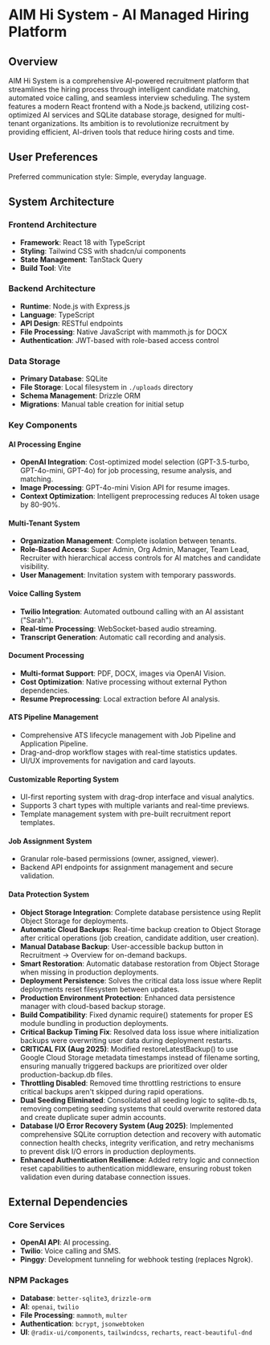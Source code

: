 # AIM Hi System - AI Managed Hiring Platform

## Overview
AIM Hi System is a comprehensive AI-powered recruitment platform that streamlines the hiring process through intelligent candidate matching, automated voice calling, and seamless interview scheduling. The system features a modern React frontend with a Node.js backend, utilizing cost-optimized AI services and SQLite database storage, designed for multi-tenant organizations. Its ambition is to revolutionize recruitment by providing efficient, AI-driven tools that reduce hiring costs and time.

## User Preferences
Preferred communication style: Simple, everyday language.

## System Architecture

### Frontend Architecture
- **Framework**: React 18 with TypeScript
- **Styling**: Tailwind CSS with shadcn/ui components
- **State Management**: TanStack Query
- **Build Tool**: Vite

### Backend Architecture
- **Runtime**: Node.js with Express.js
- **Language**: TypeScript
- **API Design**: RESTful endpoints
- **File Processing**: Native JavaScript with mammoth.js for DOCX
- **Authentication**: JWT-based with role-based access control

### Data Storage
- **Primary Database**: SQLite
- **File Storage**: Local filesystem in `./uploads` directory
- **Schema Management**: Drizzle ORM
- **Migrations**: Manual table creation for initial setup

### Key Components

#### AI Processing Engine
- **OpenAI Integration**: Cost-optimized model selection (GPT-3.5-turbo, GPT-4o-mini, GPT-4o) for job processing, resume analysis, and matching.
- **Image Processing**: GPT-4o-mini Vision API for resume images.
- **Context Optimization**: Intelligent preprocessing reduces AI token usage by 80-90%.

#### Multi-Tenant System
- **Organization Management**: Complete isolation between tenants.
- **Role-Based Access**: Super Admin, Org Admin, Manager, Team Lead, Recruiter with hierarchical access controls for AI matches and candidate visibility.
- **User Management**: Invitation system with temporary passwords.

#### Voice Calling System
- **Twilio Integration**: Automated outbound calling with an AI assistant ("Sarah").
- **Real-time Processing**: WebSocket-based audio streaming.
- **Transcript Generation**: Automatic call recording and analysis.

#### Document Processing
- **Multi-format Support**: PDF, DOCX, images via OpenAI Vision.
- **Cost Optimization**: Native processing without external Python dependencies.
- **Resume Preprocessing**: Local extraction before AI analysis.

#### ATS Pipeline Management
- Comprehensive ATS lifecycle management with Job Pipeline and Application Pipeline.
- Drag-and-drop workflow stages with real-time statistics updates.
- UI/UX improvements for navigation and card layouts.

#### Customizable Reporting System
- UI-first reporting system with drag-drop interface and visual analytics.
- Supports 3 chart types with multiple variants and real-time previews.
- Template management system with pre-built recruitment report templates.

#### Job Assignment System
- Granular role-based permissions (owner, assigned, viewer).
- Backend API endpoints for assignment management and secure validation.

#### Data Protection System
- **Object Storage Integration**: Complete database persistence using Replit Object Storage for deployments.
- **Automatic Cloud Backups**: Real-time backup creation to Object Storage after critical operations (job creation, candidate addition, user creation).
- **Manual Database Backup**: User-accessible backup button in Recruitment → Overview for on-demand backups.
- **Smart Restoration**: Automatic database restoration from Object Storage when missing in production deployments.
- **Deployment Persistence**: Solves the critical data loss issue where Replit deployments reset filesystem between updates.
- **Production Environment Protection**: Enhanced data persistence manager with cloud-based backup storage.
- **Build Compatibility**: Fixed dynamic require() statements for proper ES module bundling in production deployments.
- **Critical Backup Timing Fix**: Resolved data loss issue where initialization backups were overwriting user data during deployment restarts.
- **CRITICAL FIX (Aug 2025)**: Modified restoreLatestBackup() to use Google Cloud Storage metadata timestamps instead of filename sorting, ensuring manually triggered backups are prioritized over older production-backup.db files.
- **Throttling Disabled**: Removed time throttling restrictions to ensure critical backups aren't skipped during rapid operations.
- **Dual Seeding Eliminated**: Consolidated all seeding logic to sqlite-db.ts, removing competing seeding systems that could overwrite restored data and create duplicate super admin accounts.
- **Database I/O Error Recovery System (Aug 2025)**: Implemented comprehensive SQLite corruption detection and recovery with automatic connection health checks, integrity verification, and retry mechanisms to prevent disk I/O errors in production deployments.
- **Enhanced Authentication Resilience**: Added retry logic and connection reset capabilities to authentication middleware, ensuring robust token validation even during database connection issues.

## External Dependencies

### Core Services
- **OpenAI API**: AI processing.
- **Twilio**: Voice calling and SMS.
- **Pinggy**: Development tunneling for webhook testing (replaces Ngrok).

### NPM Packages
- **Database**: `better-sqlite3`, `drizzle-orm`
- **AI**: `openai`, `twilio`
- **File Processing**: `mammoth`, `multer`
- **Authentication**: `bcrypt`, `jsonwebtoken`
- **UI**: `@radix-ui/components`, `tailwindcss`, `recharts`, `react-beautiful-dnd`